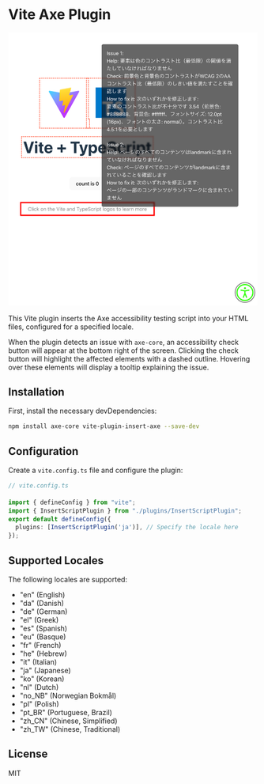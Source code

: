 # Vite Axe Plugin

![a11y error elements with tooltips on hover](./public/SCR-20240707-denf.png)

This Vite plugin inserts the Axe accessibility testing script into your HTML files, configured for a specified locale.

When the plugin detects an issue with `axe-core`, an accessibility check button will appear at the bottom right of the screen. Clicking the check button will highlight the affected elements with a dashed outline. Hovering over these elements will display a tooltip explaining the issue.

## Installation

First, install the necessary devDependencies:

```bash
npm install axe-core vite-plugin-insert-axe --save-dev
```

## Configuration

Create a `vite.config.ts` file and configure the plugin:

```typescript
// vite.config.ts

import { defineConfig } from "vite";
import { InsertScriptPlugin } from "./plugins/InsertScriptPlugin";
export default defineConfig({
  plugins: [InsertScriptPlugin('ja')], // Specify the locale here
});
```

## Supported Locales

The following locales are supported:

- "en" (English)
- "da" (Danish)
- "de" (German)
- "el" (Greek)
- "es" (Spanish)
- "eu" (Basque)
- "fr" (French)
- "he" (Hebrew)
- "it" (Italian)
- "ja" (Japanese)
- "ko" (Korean)
- "nl" (Dutch)
- "no_NB" (Norwegian Bokmål)
- "pl" (Polish)
- "pt_BR" (Portuguese, Brazil)
- "zh_CN" (Chinese, Simplified)
- "zh_TW" (Chinese, Traditional)

## License

MIT

